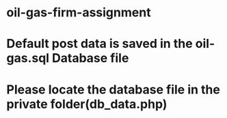 # oil-gas-firm-assignment

# Default post data is saved in the oil-gas.sql Database file

# Please locate the database file in the private folder(db_data.php)

